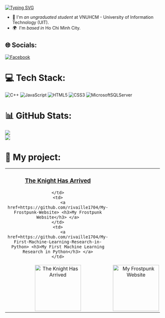 <a href="https://git.io/typing-svg"><img src="https://readme-typing-svg.herokuapp.com?font=Figtree&size=30&duration=4000&pause=1000&color=3484F7&background=FD1AFF00&width=435&lines=Hello!;My+name+is+L%C3%AA+Ho%C3%A0ng+Vi%E1%BB%87t;Are+you+a+fan+of+Japan%3F;If+yes%2C+then+we're+kindred+spirits!;If+yes%2C+then+we're+kindred+spirits!" alt="Typing SVG" /></a>

- 🔭 I'm *an ungraduated student* at VNUHCM - University of Information Technology (UIT).
- 🌍  I'm *based in* Ho Chi Minh City.

## 🌐 Socials:
[![Facebook](https://img.shields.io/badge/Facebook-%231877F2.svg?logo=Facebook&logoColor=white)](https://facebook.com/rivaille.ackerman.3532)

# 💻 Tech Stack:
![C++](https://img.shields.io/badge/c++-%2300599C.svg?style=for-the-badge&logo=c%2B%2B&logoColor=white) ![JavaScript](https://img.shields.io/badge/javascript-%23323330.svg?style=for-the-badge&logo=javascript&logoColor=%23F7DF1E) ![HTML5](https://img.shields.io/badge/html5-%23E34F26.svg?style=for-the-badge&logo=html5&logoColor=white) ![CSS3](https://img.shields.io/badge/css3-%231572B6.svg?style=for-the-badge&logo=css3&logoColor=white) ![MicrosoftSQLServer](https://img.shields.io/badge/Microsoft%20SQL%20Server-CC2927?style=for-the-badge&logo=microsoft%20sql%20server&logoColor=white)
# 📊 GitHub Stats:
![](https://github-readme-stats.vercel.app/api?username=rivaille1704&theme=tokyonight&hide_border=true&include_all_commits=false&count_private=false)<br/>
![](https://github-readme-streak-stats.herokuapp.com/?user=rivaille1704&theme=tokyonight&hide_border=true)<br/>
# 🏹 My project:
<table style="border-collapse: collapse; width: 100%; text-align: center;">
  <tr style="vertical-align: middle;">
    <td>
        <a href=https://github.com/rivaille1704/The-Knight-Has-Arrived> <h3>The Knight Has Arrived</h3> </a>
      
    </td>
    <td>
        <a href=https://github.com/rivaille1704/My-Frostpunk-Website> <h3>My Frostpunk Website</h3> </a>
    </td>
    <td>
        <a href=https://github.com/rivaille1704/My-First-Machine-Learning-Research-in-Python> <h3>My First Machine Learning Research in Python</h3> </a>
    </td>
  </tr>
  <tr style="vertical-align: middle;">
    <td>
        <a href=https://github.com/rivaille1704/The-Knight-Has-Arrived> <img src="https://github.com/user-attachments/assets/978f1413-b8b6-4393-9156-3ad8a5ae1577" alt="The Knight Has Arrived" width="150"> </a>
    </td>
    <td>
        <a href=https://github.com/rivaille1704/My-Frostpunk-Website> <img src="https://github.com/user-attachments/assets/a68360d3-907a-4794-b158-668bc176500f" alt="My Frostpunk Website" width="150"> </a>
    </td>
    <td>
        <a href=https://github.com/rivaille1704/My-First-Machine-Learning-Research-in-Python> <img src="https://github.com/user-attachments/assets/296b9c47-6d9b-43ce-a673-357d32d2b44b" alt="My First Machine Learning Research in Python" width="150"> </a>
    </td>
  </tr>
</table>
